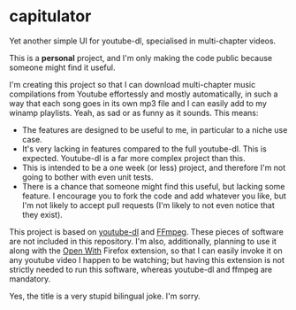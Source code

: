 # capitulator
Yet another simple UI for youtube-dl, specialised in multi-chapter videos.

This is a **personal** project, and I'm only making the code public because someone might find it useful.

I'm creating this project so that I can download multi-chapter music compilations from Youtube effortessly and mostly automatically, in such a way that each song goes in its own mp3 file and I can easily add to my winamp playlists. Yeah, as sad or as funny as it sounds. This means:

- The features are designed to be useful to me, in particular to a niche use case.
- It's very lacking in features compared to the full youtube-dl. This is expected. Youtube-dl is a far more complex project than this.
- This is intended to be a one week (or less) project, and therefore I'm not going to bother with even unit tests.
- There is a chance that someone might find this useful, but lacking some feature. I encourage you to fork the code and add whatever you like, but I'm not likely to accept pull requests (I'm likely to not even notice that they exist).

This project is based on [youtube-dl](https://github.com/ytdl-org/youtube-dl) and [FFmpeg](https://ffmpeg.org/). These pieces of software are not included in this repository. I'm also, additionally, planning to use it along with the [Open With](https://addons.mozilla.org/en-US/firefox/addon/open-with/) Firefox extension, so that I can easily invoke it on any youtube video I happen to be watching; but having this extension is not strictly needed to run this software, whereas youtube-dl and ffmpeg are mandatory.

Yes, the title is a very stupid bilingual joke. I'm sorry.